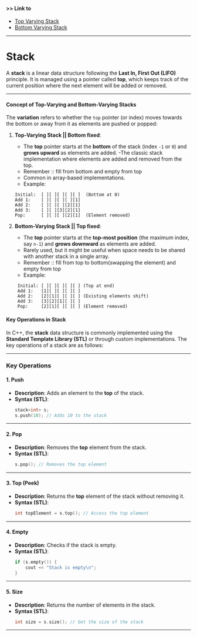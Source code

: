#### >> Link to

- [Top Varying Stack](code1.cpp)
- [Bottom Varying Stack](code2.cpp)

---

# Stack

A **stack** is a linear data structure following the **Last In, First Out (LIFO)** principle. It is managed using a pointer called **top**, which keeps track of the current position where the next element will be added or removed.

---

#### **Concept of Top-Varying and Bottom-Varying Stacks**

The **variation** refers to whether the `top` pointer (or index) moves towards the bottom or away from it as elements are pushed or popped:

1. **Top-Varying Stack || Bottom fixed**:

   - The **top** pointer starts at the **bottom** of the stack (index `-1` or `0`) and **grows upward** as elements are added.
     -The classic stack implementation where elements are added and removed from the top.
   - Remember :: fill from bottom and empty from top
   - Common in array-based implementations.
   - Example:

   ```plaintext
   Initial:  [ ][ ][ ][ ][ ]  (Bottom at 0)
   Add 1:    [ ][ ][ ][ ][1]
   Add 2:    [ ][ ][ ][2][1]
   Add 3:    [ ][ ][3][2][1]
   Pop:      [ ][ ][ ][2][1]  (Element removed)
   ```

2. **Bottom-Varying Stack || Top fixed**:
   - The **top** pointer starts at the **top-most position** (the maximum index, say `n-1`) and **grows downward** as elements are added.
   - Rarely used, but it might be useful when space needs to be shared with another stack in a single array.
   - Remember :: fill from top to bottom(swapping the element) and empty from top
   - Example:
   ```plaintext
    Initial: [ ][ ][ ][ ][ ] (Top at end)
    Add 1:   [1][ ][ ][ ][ ]
    Add 2:   [2][1][ ][ ][ ] (Existing elements shift)
    Add 3:   [3][2][1][ ][ ]
    Pop:     [2][1][ ][ ][ ] (Element removed)
   ```

#### **Key Operations in Stack**

In C++, the **stack** data structure is commonly implemented using the **Standard Template Library (STL)** or through custom implementations. The key operations of a stack are as follows:

---

### **Key Operations**

#### 1. **Push**

- **Description**: Adds an element to the **top** of the stack.
- **Syntax (STL)**:
  ```cpp
  stack<int> s;
  s.push(10); // Adds 10 to the stack
  ```

---

#### 2. **Pop**

- **Description**: Removes the **top** element from the stack.
- **Syntax (STL)**:
  ```cpp
  s.pop(); // Removes the top element
  ```

---

#### 3. **Top (Peek)**

- **Description**: Returns the **top** element of the stack without removing it.
- **Syntax (STL)**:
  ```cpp
  int topElement = s.top(); // Access the top element
  ```

---

#### 4. **Empty**

- **Description**: Checks if the stack is empty.
- **Syntax (STL)**:
  ```cpp
  if (s.empty()) {
      cout << "Stack is empty\n";
  }
  ```

---

#### 5. **Size**

- **Description**: Returns the number of elements in the stack.
- **Syntax (STL)**:
  ```cpp
  int size = s.size(); // Get the size of the stack
  ```

---
